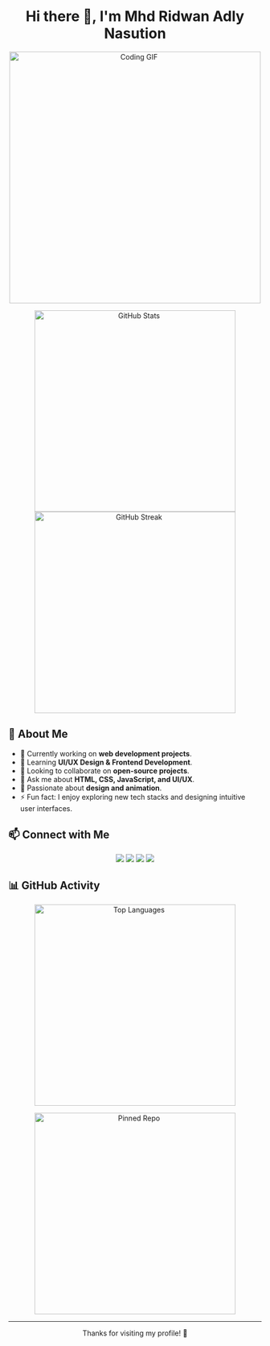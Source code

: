 <h1 align="center">Hi there 👋, I'm Mhd Ridwan Adly Nasution</h1>

<p align="center">
  <img src="https://media.giphy.com/media/qgQUggAC3Pfv687qPC/giphy.gif" width="500" alt="Coding GIF">
</p>

<p align="center">
  <img src="https://github-readme-stats.vercel.app/api?username=ridwanadly32&show_icons=true&theme=radical" alt="GitHub Stats" width="400"/>
  <img src="https://github-readme-streak-stats.herokuapp.com/?user=ridwanadly32&theme=radical&hide_border=true" alt="GitHub Streak" width="400"/>
</p>

## 🚀 About Me
- 🔭 Currently working on **web development projects**.
- 🌱 Learning **UI/UX Design & Frontend Development**.
- 👯 Looking to collaborate on **open-source projects**.
- 💬 Ask me about **HTML, CSS, JavaScript, and UI/UX**.
- 🎨 Passionate about **design and animation**.
- ⚡ Fun fact: I enjoy exploring new tech stacks and designing intuitive user interfaces.

## 📫 Connect with Me
<p align="center">
  <a href="https://github.com/ridwanadly32"><img src="https://img.shields.io/badge/GitHub-000?style=for-the-badge&logo=github"/></a>
  <a href="https://linkedin.com/in/ridwanadly"><img src="https://img.shields.io/badge/LinkedIn-0077B5?style=for-the-badge&logo=linkedin"/></a>
  <a href="https://instagram.com/ridwanadly"><img src="https://img.shields.io/badge/Instagram-E4405F?style=for-the-badge&logo=instagram"/></a>
  <a href="mailto:example@email.com"><img src="https://img.shields.io/badge/Email-D14836?style=for-the-badge&logo=gmail"/></a>
</p>

## 📊 GitHub Activity
<p align="center">
  <img src="https://github-readme-stats.vercel.app/api/top-langs/?username=ridwanadly32&layout=compact&theme=radical" alt="Top Languages" width="400"/>
</p>

<p align="center">
  <img src="https://github-readme-stats.vercel.app/api/pin/?username=ridwanadly32&repo=your-repo&theme=radical" alt="Pinned Repo" width="400"/>
</p>

---
<p align="center">Thanks for visiting my profile! 🚀</p>
